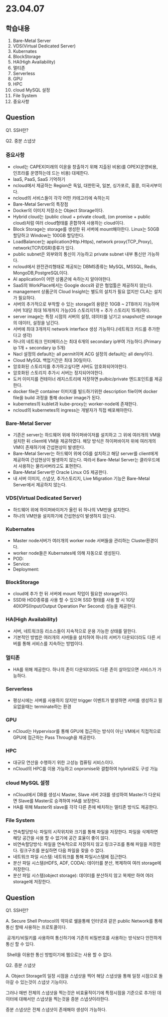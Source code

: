 # 23.04.07

## 학습내용

1. Bare-Metal Server 
2. VDS(Virtual Dedicated Server)
3. Kubernates
4. BlockStorage
5. HA(High Availability)
6. 멀티존
7. Serverless
8. GPU 
9. HPC
10. cloud MySQL 설정
11. File System
12. 중요사항

## Question

Q1. SSH란?

Q2. 중분 스냅샷

### 중요사항

- cloud는 CAPEX(미래의 이윤을 창출하기 위해 지출된 비용)를 OPEX(운영비용, 인프라를 운영하는데 드는 비용) 대체한다.
- IaaS, PaaS, SaaS 기억하기
- ncloud에서 제공하는 Region은 독일, 대한민국, 일본, 싱가포르, 홍콩, 미국서부이다.
- ncloud의 서비스들이 각각 어떤 카테고리에 속하는지
- Bare-Metal Server의 특장점
- Docker의 이미지 저장소는 Object Storage이다.
- Hybrid cloud는 (public cloud + private cloud), (on promise + public cloud)처럼 여러 cloud형태를 혼합하여 사용하는 cloud이다.
- Block Storage는 storage를 생성한 뒤 서버에 mount해야한다. Linux는 50GB 할당하고 Window는 100GB 할당한다.
- LoadBalancer는 application(Http.Https), network proxy(TCP_Proxy), network(TCP/DSR)종류가 있다.
- public subnet은 외부와의 통신이 가능하고 private subnet 내부 통신만 가능하다.
- ncloud에서 완전관리형태로 제공되는 DBMS종류는 MySQL, MSSQL, Redis, MongoDB,PostgreSQL이다.
- AI application이 어떤 상품군에 속하는지 알아야한다.
- SaaS의 WorkPlace에서는 Google docs와 같은 협업툴은 제공하지 않는다.
- management 상품군의 Cloud Insight는 별도의 설치가 필요 없지만 CLA는 설치가 필요하다.
- 서버의 추가적으로 부착할 수 있는 storage의 용량은 10GB ~ 2TB까지 가능하며 서버 1대당 최대 16개까지 가능(OS 스토리지1개 + 추가 스토리지 15개)하다.
- server image는 특정 시점의 서버의 설정, 데이터를 남기고 snapshot은 storage의 데이터, 설정을 남긴다.
- 서버에 최대 3개까지 network interface 생성 가능하다.(네트워크 카드를 추가한다고 생각)
- 하나의 네트워크 인터페이스는 최대 6개의 secondary ip부여 가능하다.(Primary ip 1개 + secondary ip 5개)
- Nacl 설정의 default는 all permit이며  ACG 설정의 default는 all deny이다.
- Cloud MySQL 백업기간은 최대 30일이다.
- 암호화된 스토리지를 추가하고싶다면 서버도 암호화되어야한다.
- 암호화된 스토리지 추가시 서버는 정지되어야한다.
- 도커 이미지를 컨테이너 레지스트리에 저장하면 pulbic/private 엔드포인트를 제공한다.
- docker file은 container 이미지를 빌드하기위한 description file이며 docker file을 build 과정을 통해 docker image가 된다.
- kubernetes의 kublet과 kube-proxy는 worker-node에 존재한다.
- ncloud의 kubernetes의 ingress는 개발자가 직접 배포해야한다.



### Bare-Metal Server 

- 기존은 server는 하드웨어 위에 하이퍼바이저를 설치하고 그 위에 여러개의 VM을 설치한 뒤 client에 VM을 제공하였다. 해당 방식은 하이퍼바이저 위에 여러개의 VM이 존재하기에 간섭현상이 발생한다.
- Bare-Metal Server는 하드웨어 위에  OS를 설치하고 해당 server를 client에게 제공하여 간섭현상이 발생하지 않는다. 따라서 Bare-Metal Server는 클라우드에서 사용하는 물리서버라고도 표현한다.
- Bare-Metal Server만 Oracle Linux OS 제공한다.
- 내 서버 이미지, 스냅샷, 추가스토리지, Live Migration 기능은 Bare-Metal Server에서 제공하지 않는다.

### VDS(Virtual Dedicated Server)

- 하드웨어 위에 하이퍼바이저가 올린 뒤 하나의 VM만을 설치한다.
- 하나의 VM만을 설치하기에 간섭현상이 발생하지 않는다.

### Kubernates

- Master node서버가 여러개의 worker node 서버들을 관리하는 Cluster환경이다.
- worker node들은 Kubernates에 의해 자동으로 생성된다.
- POD: 
- Service: 
- Deployment: 

### BlockStorage

- cloud에 추가 한 뒤 서버에 mount 작업이 필요한 storage이다.
- SSD와 HDD종류를 사용 할 수 있으며 SSD 형태를 사용 할 시 1G당 40IOPS(Input/Output Operation Per Second) 성능을 제공한다.



### HA(High Availability)

- 서버, 네트워크등 리소스들이 지속적으로 운용 가능한 상태를 말한다.
- 기본적인 방법은 여러개의 서버들을 설치하여 하나의 서버가 다운되더라도 다른 서버를 통해 서비스를 지속하는 방법이다.

### 멀티존

- HA를 위해 제공한다. 하나의 존이 다운되더라도 다른 존이 살아있으면 서비스가 가능하다.

### Serverless

- 평상시에는 서버를 사용하지 않지만 trigger 이벤트가 발생하면 서버를 생성하고  필요없을때는 terminate하는 환경

### GPU 

- nCloud는 Hypervisor를 통해 GPU에 접근하는 방식이 아닌 VM에서 직접적으로 GPU에 접근하는 Pass Through을 제공한다.

### HPC

- 대규모 연산을 수행하기 위한 고성능 컴퓨팅 서비스이다.
- nCloud의 HPC를 이용 가능하고 onpromise와 결합하여 hybrid로도 구성 가능

### cloud MySQL 설정

- nCloud에서 DB를 생성시 Master, Slave 서버 2대를 생성하여 Master가 다운되면 Slave를 Master로 승격하여 HA를 보장한다.
- HA를 위해 Master와 slave를 각각 다른 존에 배치하는 멀티존 방식도 제공한다.

### File System

- 연속할당방식: 파일의 시작위치와 크기를 통해 파일을 저장한다. 파일을 삭제하면 해당 공간을 사용 할 수 없기에 공간 효율이 좋이 않다.
- 비연속할당방식: 파일을 연속적으로 저장하지 않고 링크구조를 통해 파일을 저장한다. 링크구조를 분실하면 다음 파일을 찾을 수 없다.
- 네트워크 파일 시스템: 네트워크를 통해 파일시스템에 접근한다.
- 분산 파일 시스템(HDFS, ADF, CODA): 데이터를 분산, 복제하여 여러 storage에 저장한다.
- 분산 파일 시스템(object storage): 데이터를 분산하지 않고 복제만 하여 여러 storage에 저장한다.



## Question

Q1. SSH란?

A. Secure Shell Protocol의 약자로 쉘을통해 인터넷과 같은 public Network를 통해  통신 할때 사용하는 프로토콜이다. 

​	공개키/비밀키를 사용하여 통신하기에 기존의 비밀번호를 사용하는 방식보다 안전하게 통신 할 수 있다.

​	Shell을 이용한 통신 방법이기에 웹으로는 사용 할 수 없다.



Q2. 증분 스냅샷

A. Object Storage의 일정 시점을 스냅샷을 찍어 해당 스냅샷을 통해 일정 시점으로 돌아갈 수 있는것이 스냅샷 기능이다.

그러나 매번 전체의 스냅샷을 찍는것은 비효율적이기에 특정시점을 기준으로 추가된 데이터에 대해서만 스냅샷을 찍는것을 증분 스냅샷이라한다.

증분 스냅샷은 전체 스냅샷이 존재해야 생성이 가능하다.







